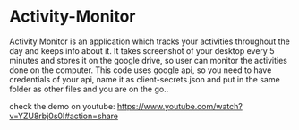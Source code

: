 # Activity-Monitor
Activity Monitor is an application which tracks your activities throughout the day and keeps info about it. It takes screenshot of your desktop every 5 minutes and stores it on the google drive, so user can monitor the activities done on the computer. 
This code uses google api, so you need to have credentials of your api, name it as client-secrets.json and put in the same folder as other files and you are on the go..

check the demo on youtube: https://www.youtube.com/watch?v=YZU8rbj0s0I#action=share
